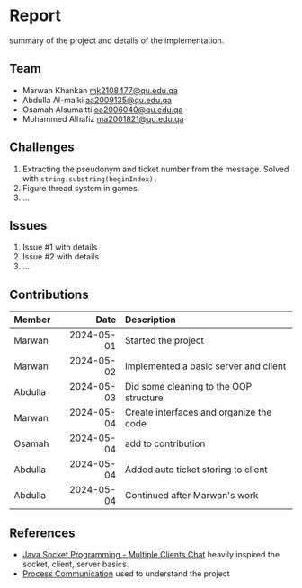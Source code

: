 # Report
 
summary of the project and details of the implementation.
 
## Team
 
- Marwan Khankan mk2108477@qu.edu.qa
- Abdulla Al-malki aa2009135@qu.edu.qa
- Osamah Alsumaitti oa2006040@qu.edu.qa
- Mohammed Alhafiz ma2001821@qu.edu.qa
## Challenges
 
1. Extracting the pseudonym and ticket number from the message. Solved with `string.substring(beginIndex);`
2. Figure thread system in games.
3. ...
 
## Issues
 
1. Issue #1 with details
2. Issue #2 with details
3. ...
 
## Contributions
 
| Member  |       Date | Description                             |
|:--------|-----------:|:----------------------------------------|
| Marwan  | 2024-05-01 | Started the project                     |
| Marwan  | 2024-05-02 | Implemented a basic server and client   |
| Abdulla | 2024-05-03 | Did some cleaning to the OOP structure  |
| Marwan  | 2024-05-04 | Create interfaces and organize the code |
| Osamah  | 2024-05-04 | add to contribution                     |
| Abdulla | 2024-05-04 | Added auto ticket storing to client     |
| Abdulla | 2024-05-04 | Continued after Marwan's work           |
 
## References
- [Java Socket Programming - Multiple Clients Chat](https://youtu.be/gLfuZrrfKes) heavily inspired the socket, client, server basics.
- [Process Communication](https://queue.qa/cmps405/projects/02-communication/) used to understand the project

